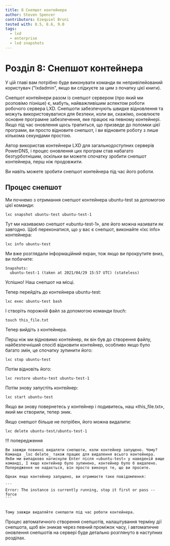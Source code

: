 ```yaml
---
title: 8 Снепшот контейнера
author: Steven Spencer
contributors: Ezequiel Bruni
tested with: 8.5, 8.6, 9.0
tags:
  - lxd
  - enterprise
  - lxd snapshots
---
```


# Розділ 8: Снепшот контейнера

У цій главі вам потрібно буде виконувати команди як непривілейований користувач ("lxdadmin", якщо ви слідкуєте за цим з початку цієї книги).

Снепшот контейнери разом із снепшот сервером (про який ми розповімо пізніше) є, мабуть, найважливішим аспектом роботи робочого сервера LXD. Снепшоти забезпечують швидке відновлення та можуть використовуватися для безпеки, коли ви, скажімо, оновлюєте основне програмне забезпечення, яке працює на певному контейнері. Якщо під час оновлення щось трапиться, що призведе до поломки цієї програми, ви просто відновите снепшот, і ви відновите роботу з лише кількома секундами простою.

Автор використав контейнери LXD для загальнодоступних серверів PowerDNS, і процес оновлення цих програм став набагато безтурботнішим, оскільки ви можете спочатку зробити снепшот контейнера, перш ніж продовжити.

Ви навіть можете зробити снепшот контейнера під час його роботи.

## Процес снепшот

Ми почнемо з отримання снепшот контейнера ubuntu-test за допомогою цієї команди:

```
lxc snapshot ubuntu-test ubuntu-test-1
```

Тут ми називаємо снепшот «ubuntu-test-1», але його можна називати як завгодно. Щоб переконатися, що у вас є снепшот, виконайте «lxc info» контейнера:

```
lxc info ubuntu-test
```

Ми вже розглядали інформаційний екран, тож якщо ви прокрутите вниз, ви побачите:

```
Snapshots:
  ubuntu-test-1 (taken at 2021/04/29 15:57 UTC) (stateless)
```

Успішно! Наш снепшот на місці.

Тепер перейдіть до контейнера ubuntu-test:

```
lxc exec ubuntu-test bash
```

І створіть порожній файл за допомогою команди _touch_:

```
touch this_file.txt
```

Тепер вийдіть з контейнера.

Перш ніж ми відновимо контейнер, як він був до створення файлу, найбезпечніший спосіб відновити контейнер, особливо якщо було багато змін, це спочатку зупинити його:

```
lxc stop ubuntu-test
```

Потім відновіть його:

```
lxc restore ubuntu-test ubuntu-test-1
```

Потім знову запустіть контейнер:

```
lxc start ubuntu-test
```

Якщо ви знову повернетесь у контейнер і подивитесь, наш «this_file.txt», який ми створили, тепер зник.

Якщо снепшот більше не потрібен, його можна видалити:

```
lxc delete ubuntu-test/ubuntu-test-1
```

!!! попередження

    Ви завжди повинні видаляти снепшоти, коли контейнер запущено. Чому? Команда _lxc delete_ також працює для видалення всього контейнера. Якби ми випадково натиснули Enter після «ubuntu-test» у наведеній вище команді, І якщо контейнер було зупинено, контейнер було б видалено. Попередження не надається, він просто виконує те, що ви просите.
    
    Однак якщо контейнер запущено, ви отримаєте таке повідомлення:

    ```
    Error: The instance is currently running, stop it first or pass --force
    ```


    Тому завжди видаляйте снепшоти під час роботи контейнера.

Процес автоматичного створення снепшотів, налаштування терміну дії снепшота, щоб він зникав через певний проміжок часу, і автоматичне оновлення снепшотів на сервері буде детально розглянуто в наступних розділах.
